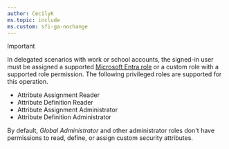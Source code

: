 ```yaml
---
author: CecilyK
ms.topic: include
ms.custom: sfi-ga-nochange
---
```


> [!IMPORTANT]
> In delegated scenarios with work or school accounts, the signed-in user must be assigned a supported [Microsoft Entra role](/entra/identity/role-based-access-control/permissions-reference?toc=%2Fgraph%2Ftoc.json) or a custom role with a supported role permission. The following privileged roles are supported for this operation.
> - Attribute Assignment Reader
> - Attribute Definition Reader
> - Attribute Assignment Administrator
> - Attribute Definition Administrator
>
> By default, *Global Administrator* and other administrator roles don't have permissions to read, define, or assign custom security attributes.